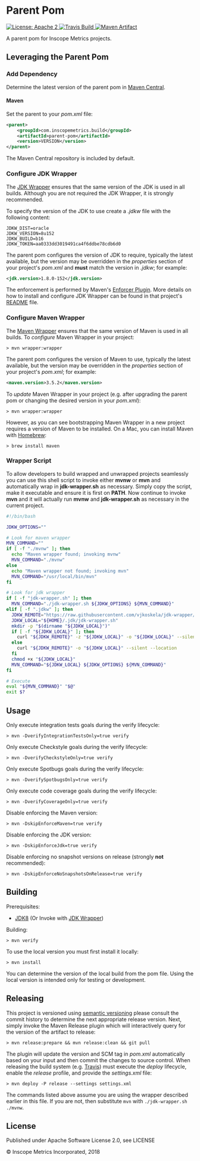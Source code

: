 Parent Pom
==========

<a href="https://raw.githubusercontent.com/InscopeMetrics/parent-pom/master/LICENSE">
    <img src="https://img.shields.io/hexpm/l/plug.svg"
         alt="License: Apache 2">
</a>
<a href="https://travis-ci.com/InscopeMetrics/parent-pom/">
    <img src="https://travis-ci.com/InscopeMetrics/parent-pom.svg?branch=master"
         alt="Travis Build">
</a>
<a href="http://search.maven.org/#search%7Cga%7C1%7Cg%3A%22com.inscopemetrics.build%22%20a%3A%22parent-pom%22">
    <img src="https://img.shields.io/maven-central/v/com.inscopemetrics.build/parent-pom.svg"
         alt="Maven Artifact">
</a>

A parent pom for Inscope Metrics projects.


Leveraging the Parent Pom
-------------------------

### Add Dependency

Determine the latest version of the parent pom in [Maven Central](http://search.maven.org/#search%7Cga%7C1%7Cg%3A%22com.inscopemetrics.build%22%20a%3A%22parent-pom%22).

#### Maven

Set the parent to your _pom.xml_ file:

```xml
<parent>
    <groupId>com.inscopemetrics.build</groupId>
    <artifactId>parent-pom</artifactId>
    <version>VERSION</version>
</parent>
```

The Maven Central repository is included by default.

### Configure JDK Wrapper

The [JDK Wrapper](https://github.com/KoskiLabs/jdk-wrapper) ensures that the same version of the JDK is used in all 
builds. Although you are not required the JDK Wrapper, it is strongly recommended.

To specify the version of the JDK to use create a _.jdkw_ file with the following content:

```
JDKW_DIST=oracle
JDKW_VERSION=8u152
JDKW_BUILD=b16
JDKW_TOKEN=aa0333dd3019491ca4f6ddbe78cdb6d0
```

The parent pom configures the version of JDK to require, typically the latest available, but the version may
be overridden in the _properties_ section of your project's _pom.xml_ and __must__ match the version in _.jdkw_; for
example:

```xml
<jdk.version>1.8.0-152</jdk.version>
```

The enforcement is performed by Maven's [Enforcer Plugin](https://maven.apache.org/enforcer/enforcer-rules/requireJavaVersion.html). More 
details on how to install and configure JDK Wrapper can be found in that project's [README](https://github.com/KoskiLabs/jdk-wrapper/blob/master/README.md) file.

### Configure Maven Wrapper

The [Maven Wrapper](https://github.com/rimerosolutions/maven-wrapper) ensures that the same version of Maven is used in
all builds. To _configure_ Maven Wrapper in your project:

```
> mvn wrapper:wrapper
```

The parent pom configures the version of Maven to use, typically the latest available, but the version may
be overridden in the _properties_ section of your project's _pom.xml_; for example:

```xml
<maven.version>3.5.2</maven.version>
```

To _update_ Maven Wrapper in your project (e.g. after upgrading the parent pom or changing the desired version in your _pom.xml_):

```
> mvn wrapper:wrapper
```

However, as you can see bootstrapping Maven Wrapper in a new project requires a version of Maven to be installed. On a Mac, you can install Maven
with [Homebrew](http://brew.sh/):

```
> brew install maven
```

### Wrapper Script

To allow developers to build wrapped and unwrapped projects seamlessly you can use this shell script to invoke either 
__mvnw__ or __mvn__ and automatically wrap in __jdk-wrapper.sh__ as necessary. Simply copy the script, make it 
executable and ensure it is first on __PATH__. Now continue to invoke __mvn__ and it will actually run __mvnw__ and 
__jdk-wrapper.sh__ as necessary in the current project.

```bash
#!/bin/bash

JDKW_OPTIONS=""

# Look for maven wrapper
MVN_COMMAND=""
if [ -f "./mvnw" ]; then
  echo "Maven wrapper found; invoking mvnw"
  MVN_COMMAND="./mvnw"
else
  echo "Maven wrapper not found; invoking mvn"
  MVN_COMMAND="/usr/local/bin/mvn"
fi

# Look for jdk wrapper
if [ -f "jdk-wrapper.sh" ]; then
  MVN_COMMAND="./jdk-wrapper.sh ${JDKW_OPTIONS} ${MVN_COMMAND}"
elif [ -f ".jdkw" ]; then
  JDKW_REMOTE="https://raw.githubusercontent.com/vjkoskela/jdk-wrapper/master/jdk-wrapper.sh"
  JDKW_LOCAL="${HOME}/.jdk/jdk-wrapper.sh"
  mkdir -p "$(dirname "${JDKW_LOCAL}")"
  if [ -f "${JDKW_LOCAL}" ]; then
    curl "${JDKW_REMOTE}" -z "${JDKW_LOCAL}" -o "${JDKW_LOCAL}" --silent --location
  else
    curl "${JDKW_REMOTE}" -o "${JDKW_LOCAL}" --silent --location
  fi
  chmod +x "${JDKW_LOCAL}"
  MVN_COMMAND="${JDKW_LOCAL} ${JDKW_OPTIONS} ${MVN_COMMAND}"
fi

# Execute
eval "${MVN_COMMAND}" "$@"
exit $?
```

Usage
-----

Only execute integration tests goals during the verify lifecycle:
```
> mvn -DverifyIntegrationTestsOnly=true verify
```

Only execute Checkstyle goals during the verify lifecycle:
```
> mvn -DverifyCheckstyleOnly=true verify
```

Only execute Spotbugs goals during the verify lifecycle:
```
> mvn -DverifySpotbugsOnly=true verify
```

Only execute code coverage goals during the verify lifecycle:
```
> mvn -DverifyCoverageOnly=true verify
```

Disable enforcing the Maven version:
```
> mvn -DskipEnforceMaven=true verify
```

Disable enforcing the JDK version:
```
> mvn -DskipEnforceJdk=true verify
```

Disable enforcing no snapshot versions on release (strongly __not__ recommended):
```
> mvn -DskipEnforceNoSnapshotsOnRelease=true verify
```

Building
--------

Prerequisites:
* [JDK8](http://www.oracle.com/technetwork/java/javase/downloads/jdk8-downloads-2133151.html) (Or Invoke with [JDK Wrapper](https://github.com/KoskiLabs/jdk-wrapper))

Building:

```
> mvn verify
```

To use the local version you must first install it locally:

```
> mvn install
```

You can determine the version of the local build from the pom file.  Using the local version is intended only for testing or development.

Releasing
---------

This project is versioned using [semantic versioning](http://semver.org/) please consult the commit history to determine
the next appropriate release version. Next, simply invoke the Maven Release plugin which will interactively query for the
version of the artifact to release:

```
> mvn release:prepare && mvn release:clean && git pull
```

The plugin will update the version and SCM tag in _pom.xml_ automatically based on your input and then commit the changes
to source control. When releasing the build system (e.g. [Travis](travis-ci.org)) must execute the _deploy_ lifecycle, 
enable the _release_ profile, and provide the _settings.xml_ file:

```
> mvn deploy -P release --settings settings.xml
```

The commands listed above assume you are using the wrapper described earlier in this file. If you are not, then substitute `mvn` with `./jdk-wrapper.sh ./mvnw`.

License
-------

Published under Apache Software License 2.0, see LICENSE

&copy; Inscope Metrics Incorporated, 2018

